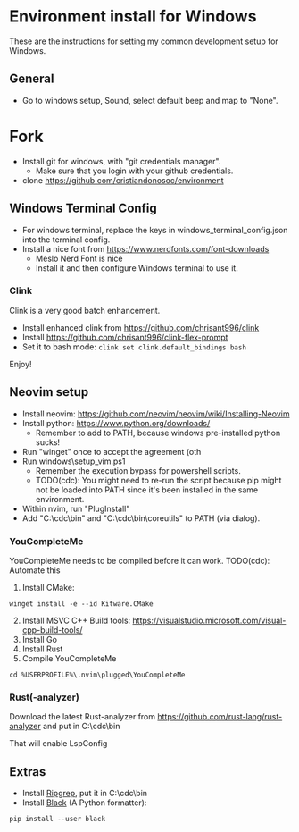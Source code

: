 # Environment install for Windows

These are the instructions for setting my common development setup for Windows.

## General

- Go to windows setup, Sound, select default beep and map to "None".

# Fork

- Install git for windows, with "git credentials manager".
  - Make sure that you login with your github credentials.
- clone https://github.com/cristiandonosoc/environment

## Windows Terminal Config

- For windows terminal, replace the keys in windows_terminal_config.json into the terminal config.
- Install a nice font from https://www.nerdfonts.com/font-downloads
	- Meslo Nerd Font is nice
	- Install it and then configure Windows terminal to use it.

### Clink

Clink is a very good batch enhancement.

- Install enhanced clink from https://github.com/chrisant996/clink
- Install https://github.com/chrisant996/clink-flex-prompt
- Set it to bash mode: `clink set clink.default_bindings bash`

Enjoy!

## Neovim setup

- Install neovim: https://github.com/neovim/neovim/wiki/Installing-Neovim
- Install python: https://www.python.org/downloads/
  - Remember to add to PATH, because windows pre-installed python sucks!
- Run "winget" once to accept the agreement (oth
- Run windows\setup_vim.ps1
	- Remember the execution bypass for powershell scripts.
	- TODO(cdc): You might need to re-run the script because pip might not be loaded
	             into PATH since it's been installed in the same environment.
- Within nvim, run "PlugInstall"
- Add "C:\cdc\bin" and "C:\cdc\bin\coreutils" to PATH (via dialog).

### YouCompleteMe

YouCompleteMe needs to be compiled before it can work.
TODO(cdc): Automate this

1. Install CMake:

```
winget install -e --id Kitware.CMake
```

2. Install MSVC C++ Build tools: https://visualstudio.microsoft.com/visual-cpp-build-tools/
3. Install Go
4. Install Rust
5. Compile YouCompleteMe
```
cd %USERPROFILE%\.nvim\plugged\YouCompleteMe
```

### Rust(-analyzer)

Download the latest Rust-analyzer from https://github.com/rust-lang/rust-analyzer and put in
C:\cdc\bin

That will enable LspConfig

## Extras

- Install [Ripgrep](https://github.com/BurntSushi/ripgrep), put it in C:\cdc\bin
- Install [Black](https://github.com/psf/black) (A Python formatter):
```
pip install --user black
```

